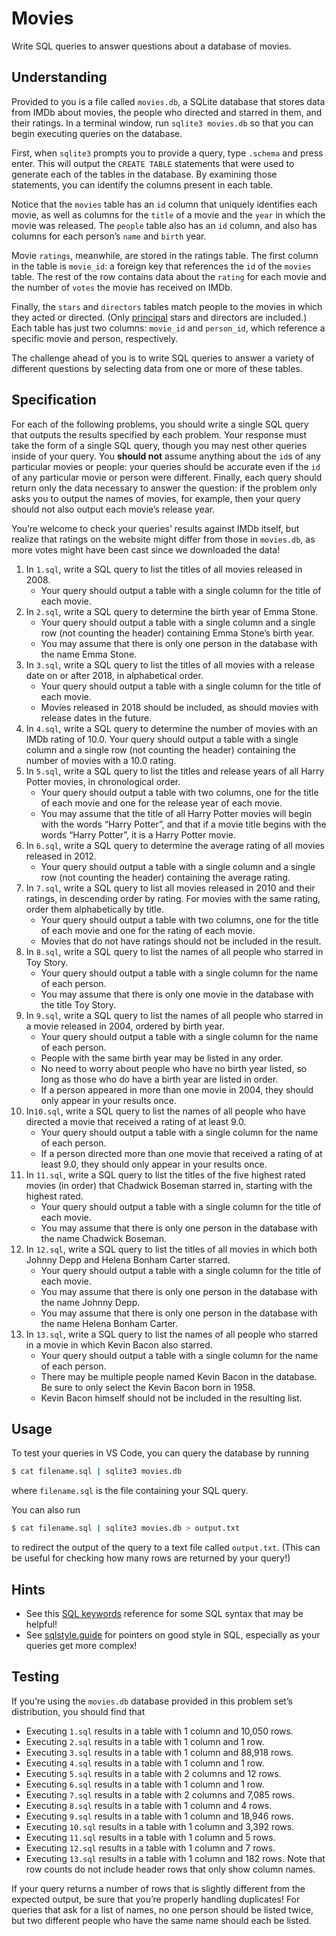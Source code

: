 # Movies

Write SQL queries to answer questions about a database of movies.

## Understanding

Provided to you is a file called `movies.db`, a SQLite database that stores data from IMDb about movies, the people who directed and starred in them, and their ratings. In a terminal window, run `sqlite3 movies.db` so that you can begin executing queries on the database.

First, when `sqlite3` prompts you to provide a query, type `.schema` and press enter. This will output the `CREATE TABLE` statements that were used to generate each of the tables in the database. By examining those statements, you can identify the columns present in each table.

Notice that the `movies` table has an `id` column that uniquely identifies each movie, as well as columns for the `title` of a movie and the `year` in which the movie was released. The `people` table also has an `id` column, and also has columns for each person’s `name` and `birth` year.

Movie `ratings`, meanwhile, are stored in the ratings table. The first column in the table is `movie_id`: a foreign key that references the `id` of the `movies` table. The rest of the row contains data about the `rating` for each movie and the number of `votes` the movie has received on IMDb.

Finally, the `stars` and `directors` tables match people to the movies in which they acted or directed. (Only [principal](https://www.imdb.com/interfaces/) stars and directors are included.) Each table has just two columns: `movie_id` and `person_id`, which reference a specific movie and person, respectively.

The challenge ahead of you is to write SQL queries to answer a variety of different questions by selecting data from one or more of these tables.

## Specification

For each of the following problems, you should write a single SQL query that outputs the results specified by each problem. Your response must take the form of a single SQL query, though you may nest other queries inside of your query. You **should not** assume anything about the `id`s of any particular movies or people: your queries should be accurate even if the `id` of any particular movie or person were different. Finally, each query should return only the data necessary to answer the question: if the problem only asks you to output the names of movies, for example, then your query should not also output each movie’s release year.

You’re welcome to check your queries’ results against IMDb itself, but realize that ratings on the website might differ from those in `movies.db`, as more votes might have been cast since we downloaded the data!

1. In `1.sql`, write a SQL query to list the titles of all movies released in 2008.
   - Your query should output a table with a single column for the title of each movie.
2. In `2.sql`, write a SQL query to determine the birth year of Emma Stone.
    - Your query should output a table with a single column and a single row (not counting the header) containing Emma Stone’s birth year.
    - You may assume that there is only one person in the database with the name Emma Stone.
3. In `3.sql`, write a SQL query to list the titles of all movies with a release date on or after 2018, in alphabetical order.
    - Your query should output a table with a single column for the title of each movie.
    - Movies released in 2018 should be included, as should movies with release dates in the future.
4. In `4.sql`, write a SQL query to determine the number of movies with an IMDb rating of 10.0.
Your query should output a table with a single column and a single row (not counting the header) containing the number of movies with a 10.0 rating.
5. In `5.sql`, write a SQL query to list the titles and release years of all Harry Potter movies, in chronological order.
    - Your query should output a table with two columns, one for the title of each movie and one for the release year of each movie.
    - You may assume that the title of all Harry Potter movies will begin with the words “Harry Potter”, and that if a movie title begins with the words “Harry Potter”, it is a Harry Potter movie.
6. In `6.sql`, write a SQL query to determine the average rating of all movies released in 2012.
    - Your query should output a table with a single column and a single row (not counting the header) containing the average rating.
7. In `7.sql`, write a SQL query to list all movies released in 2010 and their ratings, in descending order by rating. For movies with the same rating, order them alphabetically by title.
    - Your query should output a table with two columns, one for the title of each movie and one for the rating of each movie.
    - Movies that do not have ratings should not be included in the result.
8. In `8.sql`, write a SQL query to list the names of all people who starred in Toy Story.
    - Your query should output a table with a single column for the name of each person.
    - You may assume that there is only one movie in the database with the title Toy Story.
9. In `9.sql`, write a SQL query to list the names of all people who starred in a movie released in 2004, ordered by birth year.
    - Your query should output a table with a single column for the name of each person.
    - People with the same birth year may be listed in any order.
    - No need to worry about people who have no birth year listed, so long as those who do have a birth year are listed in order.
    - If a person appeared in more than one movie in 2004, they should only appear in your results once.
10. In`10.sql`, write a SQL query to list the names of all people who have directed a movie that received a rating of at least 9.0.
    - Your query should output a table with a single column for the name of each person.
    - If a person directed more than one movie that received a rating of at least 9.0, they should only appear in your results once.
11. In `11.sql`, write a SQL query to list the titles of the five highest rated movies (in order) that Chadwick Boseman starred in, starting with the highest rated.
    - Your query should output a table with a single column for the title of each movie.
    - You may assume that there is only one person in the database with the name Chadwick Boseman.
12. In `12.sql`, write a SQL query to list the titles of all movies in which both Johnny Depp and Helena Bonham Carter starred.
    - Your query should output a table with a single column for the title of each movie.
    - You may assume that there is only one person in the database with the name Johnny Depp.
    - You may assume that there is only one person in the database with the name Helena Bonham Carter.
13. In `13.sql`, write a SQL query to list the names of all people who starred in a movie in which Kevin Bacon also starred.
    - Your query should output a table with a single column for the name of each person.
    - There may be multiple people named Kevin Bacon in the database. Be sure to only select the Kevin Bacon born in 1958.
    - Kevin Bacon himself should not be included in the resulting list.

## Usage

To test your queries in VS Code, you can query the database by running

```sh
$ cat filename.sql | sqlite3 movies.db
```

where `filename.sql` is the file containing your SQL query.

You can also run

```sh
$ cat filename.sql | sqlite3 movies.db > output.txt
```

to redirect the output of the query to a text file called `output.txt`. (This can be useful for checking how many rows are returned by your query!)

## Hints

- See this [SQL keywords](https://www.w3schools.com/sql/sql_ref_keywords.asp) reference for some SQL syntax that may be helpful!
- See [sqlstyle.guide](https://www.sqlstyle.guide/) for pointers on good style in SQL, especially as your queries get more complex!


## Testing

If you’re using the `movies.db` database provided in this problem set’s distribution, you should find that

- Executing `1.sql` results in a table with 1 column and 10,050 rows.
- Executing `2.sql` results in a table with 1 column and 1 row.
- Executing `3.sql` results in a table with 1 column and 88,918 rows.
- Executing `4.sql` results in a table with 1 column and 1 row.
- Executing `5.sql` results in a table with 2 columns and 12 rows.
- Executing `6.sql` results in a table with 1 column and 1 row.
- Executing `7.sql` results in a table with 2 columns and 7,085 rows.
- Executing `8.sql` results in a table with 1 column and 4 rows.
- Executing `9.sql` results in a table with 1 column and 18,946 rows.
- Executing `10.sql` results in a table with 1 column and 3,392 rows.
- Executing `11.sql` results in a table with 1 column and 5 rows.
- Executing `12.sql` results in a table with 1 column and 7 rows.
- Executing `13.sql` results in a table with 1 column and 182 rows.
Note that row counts do not include header rows that only show column names.

If your query returns a number of rows that is slightly different from the expected output, be sure that you’re properly handling duplicates! For queries that ask for a list of names, no one person should be listed twice, but two different people who have the same name should each be listed.